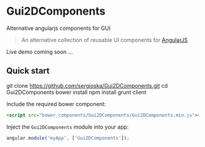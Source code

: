 # Gui2DComponents 
Alternative angularjs components for GUI

> An alternative collection of reusable UI components for [AngularJS](https://angularjs.org/)

Live demo coming soon ...

## Quick start

git clone https://github.com/sergioska/Gui2DComponents.git
cd Gui2DComponents
bower install
npm install
grunt client

Include the required bower component:
``` html
<script src="bower_components/Gui2DComponents/Gui2DComponents.min.js"></script>
```

Inject the `Gui2DComponents` module into your app:
``` JavaScript
angular.module('myApp', ['Gui2DComponents']);
```

